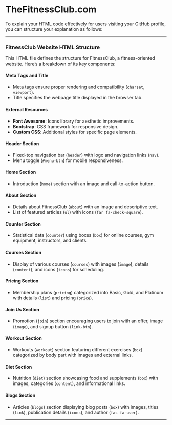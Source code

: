 # TheFitnessClub.com
To explain your HTML code effectively for users visiting your GitHub profile, you can structure your explanation as follows:

---

### FitnessClub Website HTML Structure

This HTML file defines the structure for FitnessClub, a fitness-oriented website. Here’s a breakdown of its key components:

#### Meta Tags and Title
- Meta tags ensure proper rendering and compatibility (`charset`, `viewport`).
- Title specifies the webpage title displayed in the browser tab.

#### External Resources
- **Font Awesome**: Icons library for aesthetic improvements.
- **Bootstrap**: CSS framework for responsive design.
- **Custom CSS**: Additional styles for specific page elements.

#### Header Section
- Fixed-top navigation bar (`header`) with logo and navigation links (`nav`).
- Menu toggle (`#menu-btn`) for mobile responsiveness.

#### Home Section
- Introduction (`home`) section with an image and call-to-action button.

#### About Section
- Details about FitnessClub (`about`) with an image and descriptive text.
- List of featured articles (`ul`) with icons (`far fa-check-square`).

#### Counter Section
- Statistical data (`counter`) using boxes (`box`) for online courses, gym equipment, instructors, and clients.

#### Courses Section
- Display of various courses (`courses`) with images (`image`), details (`content`), and icons (`icons`) for scheduling.

#### Pricing Section
- Membership plans (`pricing`) categorized into Basic, Gold, and Platinum with details (`list`) and pricing (`price`).

#### Join Us Section
- Promotion (`join`) section encouraging users to join with an offer, image (`image`), and signup button (`link-btn`).

#### Workout Section
- Workouts (`workout`) section featuring different exercises (`box`) categorized by body part with images and external links.

#### Diet Section
- Nutrition (`diet`) section showcasing food and supplements (`box`) with images, categories (`content`), and informational links.

#### Blogs Section
- Articles (`blogs`) section displaying blog posts (`box`) with images, titles (`link`), publication details (`icons`), and author (`fas fa-user`).

---


